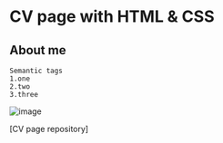 # CV page with HTML & CSS

## About me

```
Semantic tags
1.one
2.two
3.three

```
![image](assets/panda.jpg)

[CV page repository] 

